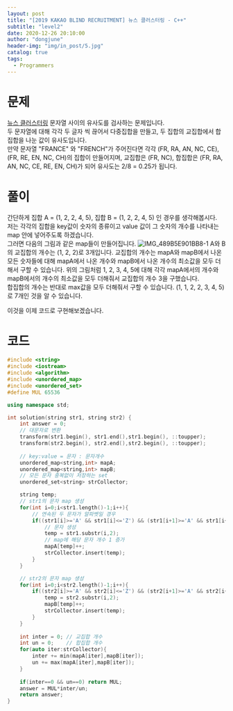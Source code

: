 ```yaml
---
layout: post
title: "[2019 KAKAO BLIND RECRUITMENT] 뉴스 클러스터링 - C++"
subtitle: "level2"
date: 2020-12-26 20:10:00
author: "dongjune"
header-img: "img/in_post/5.jpg"
catalog: true
tags:
  - Programmers
---
```

# 문제
[뉴스 클러스터링](https://programmers.co.kr/learn/courses/30/lessons/17677)
문자열 사이의 유사도를 검사하는 문제입니다.  
두 문자열에 대해 각각 두 글자 씩 끊어서 다중집합을 만들고, 두 집합의 교집합에서 합집합을 나눈 값이 유사도입니다.  
만약 문자열 "FRANCE" 와 "FRENCH"가 주어진다면 각각 (FR, RA, AN, NC, CE), (FR, RE, EN, NC, CH)의 집합이 만들어지며, 교집합은 (FR, NC), 합집합은 (FR, RA, AN, NC, CE, RE, EN, CH)가 되어 유사도는 2/8 = 0.25가 됩니다.  
# 풀이
간단하게 집합 A = (1, 2, 2, 4, 5), 집합 B = (1, 2, 2, 4, 5) 인 경우를 생각해봅시다.  
저는 각각의 집합을 key값이 숫자의 종류이고 value 값이 그 숫자의 개수를 나타내는 map 안에 넣어주도록 하겠습니다.  
그러면 다음의 그림과 같은 map들이 만들어집니다.
![IMG_489B5E901BB8-1](https://user-images.githubusercontent.com/53213397/103150968-e10bc200-47bc-11eb-9701-79a686232b6b.jpeg)
A와 B의 교집합의 개수는 (1, 2, 2)로 3개입니다.
교집합의 개수는 mapA와 mapB에서 나온 모든 숫자들에 대해 mapA에서 나온 개수와 mapB에서 나온 개수의 최소값을 모두 더해서 구할 수 있습니다. 위의 그림처럼 1, 2, 3, 4, 5에 대해 각각 mapA에서의 개수와  mapB에서의 개수의 최소값을 모두 더해줘서 교집합의 개수 3을 구했습니다.  
합집합의 개수는 반대로 max값을 모두 더해줘서 구할 수 있습니다. (1, 1, 2, 2, 3, 4, 5) 로 7개인 것을 알 수 있습니다.  

이것을 이제 코드로 구현해보겠습니다.
# 코드
```c++
#include <string>
#include <iostream>
#include <algorithm>
#include <unordered_map>
#include <unordered_set>
#define MUL 65536

using namespace std;

int solution(string str1, string str2) {
    int answer = 0;
    // 대문자로 변환
    transform(str1.begin(), str1.end(),str1.begin(), ::toupper);
    transform(str2.begin(), str2.end(),str2.begin(), ::toupper);
    
    // key:value = 문자 : 문자개수
    unordered_map<string,int> mapA;
    unordered_map<string,int> mapB;
    // 모든 문자 중복없이 저장하는 set
    unordered_set<string> strCollector;

    string temp;
    // str1의 문자 map 생성
    for(int i=0;i<str1.length()-1;i++){
        // 연속된 두 문자가 알파벳일 경우
        if((str1[i]>='A' && str1[i]<='Z') && (str1[i+1]>='A' && str1[i+1]<='Z')){
            // 문자 생성
            temp = str1.substr(i,2);
            // map에 해당 문자 개수 1 증가
            mapA[temp]++;
            strCollector.insert(temp);
        }
    }

    // str2의 문자 map 생성
    for(int i=0;i<str2.length()-1;i++){
        if((str2[i]>='A' && str2[i]<='Z') && (str2[i+1]>='A' && str2[i+1]<='Z')){
            temp = str2.substr(i,2);
            mapB[temp]++;
            strCollector.insert(temp);
        }        
    }
    
    int inter = 0; // 교집합 개수
    int un = 0;    // 합집합 개수
    for(auto iter:strCollector){
        inter += min(mapA[iter],mapB[iter]);
        un += max(mapA[iter],mapB[iter]);
    }
    
    if(inter==0 && un==0) return MUL;
    answer = MUL*inter/un;
    return answer;
}
```